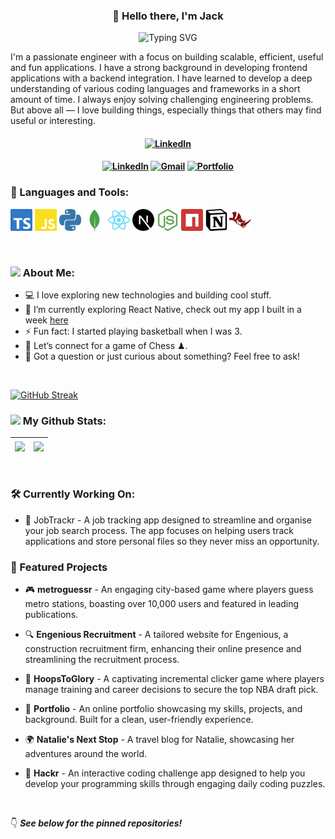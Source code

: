 <div align="center">
  <h3>👋 Hello there, I'm Jack</h3>
</div>

<div align="center">
  <img src="https://readme-typing-svg.demolab.com/?lines=Passionate+coder;Tech+enthusiast;Problem+solver;&font=Fira%20Code&center=true&width=380&height=40&duration=4000&pause=1000&color=FF4088&size=24" alt="Typing SVG">
</div>

I'm a passionate engineer with a focus on building scalable, efficient, useful and fun applications. I have a strong background in developing frontend applications with a backend integration. I have learned to develop a deep understanding of various coding languages and frameworks in a short amount of time. I always enjoy solving challenging engineering problems. But above all — I love building things, especially things that others may find useful or interesting.

<h4 align="center">
  <a href="https://github.com/jloizel/jloizel/blob/main/resume.pdf" title="My resume"><img src="https://img.shields.io/badge/-MY RESUME-50C878?style=for-the-badge" alt="LinkedIn"></a>
</h4>

<h4 align="center">
  <a href="https://www.linkedin.com/in/jackloizel/" title="LinkedIn Profile"><img src="https://img.shields.io/badge/-CONNECT-0a66c2?style=for-the-badge&logo=linkedIn&logoColor=white" alt="LinkedIn"></a>
  <a href="mailto:loizeljack@gmail.com" title="Gmail"><img src="https://img.shields.io/badge/-EMAIL-ff5d5d?style=for-the-badge&logo=gmail&logoColor=white&labelColor" alt="Gmail"></a>
  <a href="https://jackloizel.com/" title="Portfolio"><img src="https://img.shields.io/badge/-EXPLORE-FF4088?style=for-the-badge&logo=googleCloud&logoColor=white" alt="Portfolio"></a>
</h4>

### 🔨 Languages and Tools:
<code><img src="/Assets/typescript-color.svg" alt="typescript" height="35px"/></code>
<code><img src="/Assets/javascript-color.svg" alt="javascript" height="35px"/></code>
<code><img src="/Assets/python-color.svg" alt="python" height="35px"/></code>
<code><img src="/Assets/mongodb-color.svg" alt="mongoDB" height="35px"/></code>
<code><img src="/Assets/react-color.svg" alt="react" height="35px"/></code>
<code><img src="/Assets/nextdotjs-color.svg" alt="nextJS" height="35px"/></code>
<code><img src="/Assets/nodedotjs-color.svg" alt="nodeJS" height="35px"/></code>
<code><img src="/Assets/npm-color.svg" alt="npm" height="35px"/></code>
<code><img src="/Assets/notion-color.svg" alt="notion" height="35px"/></code>
<code><img src="/Assets/rhinoceros-color.svg" alt="rhino" height="35px"/></code>

<br/>

### <img src="https://raw.githubusercontent.com/TheDudeThatCode/TheDudeThatCode/master/Assets/Developer.gif" width="45" /> About Me:
- 💻  I love exploring new technologies and building cool stuff.
- 🚀 I’m currently exploring React Native, check out my app I built in a week <a href="https://github.com/jloizel/hackrApp">here</a>
- ⚡ Fun fact: I started playing basketball when I was 3.
- 👯 Let’s connect for a game of Chess ♟.
- 💬 Got a question or just curious about something? Feel free to ask!

</br>



[![GitHub Streak](https://streak-stats.demolab.com?user=DenverCoder1)](https://git.io/streak-stats)
### <img src='https://media1.giphy.com/media/du3J3cXyzhj75IOgvA/giphy.gif?cid=ecf05e47x2g034i9pzwtzzsd3xgg2w9nr94t4tflbbgo3008&rid=giphy.gif' width='25' /> My Github Stats:

| <img align="center" src="https://streak-stats.demolab.com?user=jloizel&theme=react" /> | <img align="center" src="https://github-readme-stats.vercel.app/api/top-langs/?username=jloizel&hide=c%23,powershell,Mathematica,Ruby,Objective-C,Objective-C%2b%2b,Cuda&title_color=61dafb&text_color=ffffff&icon_color=61dafb&bg_color=20232a&langs_count=8&layout=compact&border_color=61dafb&hide_border=true&size_weight=0.5&count_weight=0.5" /> |
| ------------- | ------------- |

<br />

### 🛠️ Currently Working On:
- 🚧 JobTrackr - A job tracking app designed to streamline and organise your job search process. The app focuses on helping users track applications and store personal files so they never miss an opportunity.

### 🌟 Featured Projects
- 🎮 **metroguessr** - An engaging city-based game where players guess metro stations, boasting over 10,000 users and featured in leading publications.

- 🔍 **Engenious Recruitment** - A tailored website for Engenious, a construction recruitment firm, enhancing their online presence and streamlining the recruitment process.

- 🏀 **HoopsToGlory** - A captivating incremental clicker game where players manage training and career decisions to secure the top NBA draft pick.

- 📁 **Portfolio** - An online portfolio showcasing my skills, projects, and background. Built for a clean, user-friendly experience.

- 🌍 **Natalie's Next Stop** - A travel blog for Natalie, showcasing her adventures around the world.

- 🧩 **Hackr** - An interactive coding challenge app designed to help you develop your programming skills through engaging daily coding puzzles.

<br />

👇 ***See below for the pinned repositories!***

